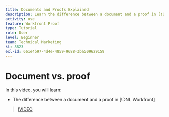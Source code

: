 ```yaml
---
title: Documents and Proofs Explained
description: Learn the difference between a document and a proof in [!DNL Adobe Workfront].
activity: use
feature: Workfront Proof
type: Tutorial
role: User
level: Beginner
team: Technical Marketing
kt: 8823
exl-id: 661e4b97-4d4e-4859-9688-3ba509629159
---
```

# Document vs. proof

In this video, you will learn:

* The difference between a document and a proof in [!DNL Workfront]

>[!VIDEO](https://video.tv.adobe.com/v/335123/?quality=12)
